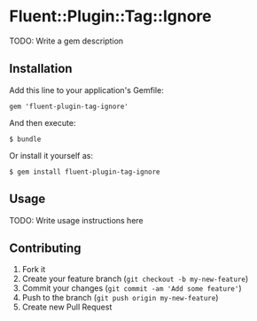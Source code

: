 # Fluent::Plugin::Tag::Ignore

TODO: Write a gem description

## Installation

Add this line to your application's Gemfile:

    gem 'fluent-plugin-tag-ignore'

And then execute:

    $ bundle

Or install it yourself as:

    $ gem install fluent-plugin-tag-ignore

## Usage

TODO: Write usage instructions here

## Contributing

1. Fork it
2. Create your feature branch (`git checkout -b my-new-feature`)
3. Commit your changes (`git commit -am 'Add some feature'`)
4. Push to the branch (`git push origin my-new-feature`)
5. Create new Pull Request
